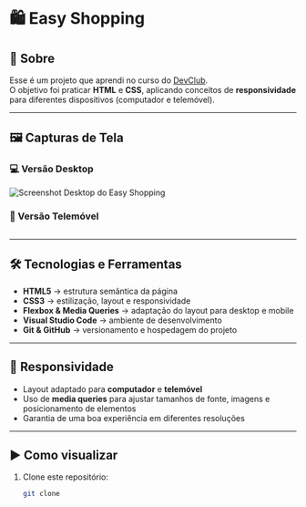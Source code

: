 # 🛍️ Easy Shopping

## 📘 Sobre
Esse é um projeto que aprendi no curso do [DevClub](https://www.devclub.com.br).  
O objetivo foi praticar **HTML** e **CSS**, aplicando conceitos de **responsividade** para diferentes dispositivos (computador e telemóvel).

---

## 🖼️ Capturas de Tela
### 💻 Versão Desktop
<img src="https://github.com/pauloandradsilva36/easy-Shopping/blob/master/assets/Captura%20de%20Tela%202025-08-27%20%C3%A0s%2013.19.55.png?raw=true" alt="Screenshot Desktop do Easy Shopping"/>

### 📱 Versão Telemóvel
<img src=""/>

---

## 🛠️ Tecnologias e Ferramentas
- **HTML5** → estrutura semântica da página  
- **CSS3** → estilização, layout e responsividade  
- **Flexbox & Media Queries** → adaptação do layout para desktop e mobile  
- **Visual Studio Code** → ambiente de desenvolvimento  
- **Git & GitHub** → versionamento e hospedagem do projeto  

---

## 📱 Responsividade
- Layout adaptado para **computador** e **telemóvel**  
- Uso de **media queries** para ajustar tamanhos de fonte, imagens e posicionamento de elementos  
- Garantia de uma boa experiência em diferentes resoluções  

---

## ▶️ Como visualizar
1. Clone este repositório:  
   ```bash
   git clone 
